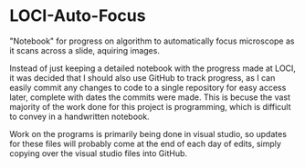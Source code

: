 # LOCI-Auto-Focus
"Notebook" for progress on algorithm to automatically focus microscope as it scans across a slide, aquiring images.

Instead of just keeping a detailed notebook with the progress made at LOCI, it was decided that I should also use GitHub to track progress, as I can easily commit any changes to code to a single repository for easy access later, complete with dates the commits were made. This is becuse the vast majority of the work done for this project is programming, which is difficult to convey in a handwritten notebook.

Work on the programs is primarily being done in visual studio, so updates for these files will probably come at the end of each day of edits, simply copying over the visual studio files into GitHub.
